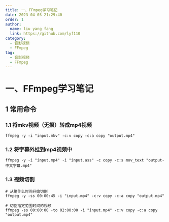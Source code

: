 ```yaml
---
title: 一、FFmpeg学习笔记
date: 2023-04-03 21:29:40
order: 1
author:
  name: liu yang fang 
  link: https://github.com/lyf110
category:
  - 音影视频
  - FFmpeg
tag:
  - 音影视频
  - FFmpeg
---
```


# 一、FFmpeg学习笔记

## 1 常用命令

### 1.1 将mkv视频（无损）转成mp4视频

```shell
ffmpeg -y -i "input.mkv" -c:v copy -c:a copy "output.mp4" 
```

### 1.2 将字幕外挂到mp4视频中

```shell
ffmpeg -y -i "input.mp4" -i "input.ass" -c copy -c:s mov_text "output-中文字幕.mp4"
```

### 1.3 视频切割

```shell
# 从第什么时间开始切割
ffmpeg -y -ss 00:00:45 -i "input.mp4" -c:v copy -c:a copy "output.mp4"

# 切割指定范围时间的视频
ffmpeg -ss 00:00:00 -to 02:00:00 -i "input.mp4" -c:v copy -c:a copy "output.mp4"
```


